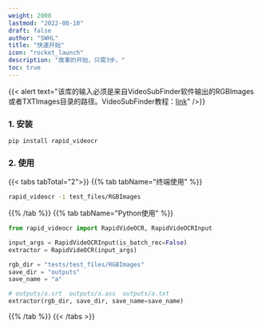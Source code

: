 ```yaml
---
weight: 2000
lastmod: "2022-08-10"
draft: false
author: "SWHL"
title: "快速开始"
icon: "rocket_launch"
description: "故事的开始，只需3步。"
toc: true
---
```


{{< alert text="该库的输入必须是来自VideoSubFinder软件输出的RGBImages或者TXTImages目录的路径。VideoSubFinder教程：[link](https://blog.csdn.net/shiwanghualuo/article/details/129174857?spm=1001.2014.3001.5501)" />}}

### 1. 安装

```bash {linenos=table}
pip install rapid_videocr
```

### 2. 使用

{{< tabs tabTotal="2">}}
{{% tab tabName="终端使用" %}}

```bash {linenos=table}
rapid_videocr -i test_files/RGBImages
```

{{% /tab %}}
{{% tab tabName="Python使用" %}}

```python {linenos=table}
from rapid_videocr import RapidVideOCR, RapidVideOCRInput

input_args = RapidVideOCRInput(is_batch_rec=False)
extractor = RapidVideOCR(input_args)

rgb_dir = "tests/test_files/RGBImages"
save_dir = "outputs"
save_name = "a"

# outputs/a.srt  outputs/a.ass  outputs/a.txt
extractor(rgb_dir, save_dir, save_name=save_name)
```

{{% /tab %}}
{{< /tabs >}}

<script src="https://giscus.app/client.js"
        data-repo="SWHL/RapidVideOCR"
        data-repo-id="MDEwOlJlcG9zaXRvcnk0MDU1ODkwMjk="
        data-category="Q&A"
        data-category-id="DIC_kwDOGCzMJc4CUluM"
        data-mapping="title"
        data-strict="0"
        data-reactions-enabled="1"
        data-emit-metadata="0"
        data-input-position="top"
        data-theme="preferred_color_scheme"
        data-lang="zh-CN"
        data-loading="lazy"
        crossorigin="anonymous"
        async>
</script>
